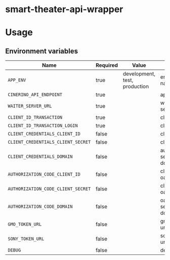 # smart-theater-api-wrapper

# Usage

## Environment variables

| Name                               | Required | Value                         | Purpose                 |
| ---------------------------------- | -------- | ----------------------------- | ----------------------- |
| `APP_ENV`                          | true     | development, test, production | environment name        |
| `CINERINO_API_ENDPOINT`            | true     |                               | api endpoint            |
| `WAITER_SERVER_URL`                | true     |                               | waiter server url       |
| `CLIENT_ID_TRANSACTION`            | true     |                               | client id               |
| `CLIENT_ID_TRANSACTION_LOGIN`      | true     |                               | client id               |
| `CLIENT_CREDENTIALS_CLIENT_ID`     | false    |                               | client id               |
| `CLIENT_CREDENTIALS_CLIENT_SECRET` | false    |                               | client secret           |
| `CLIENT_CREDENTIALS_DOMAIN`        | false    |                               | authorize server domain |
| `AUTHORIZATION_CODE_CLIENT_ID`     | false    |                               | client id oauth2        |
| `AUTHORIZATION_CODE_CLIENT_SECRET` | false    |                               | client secret oauth2    |
| `AUTHORIZATION_CODE_DOMAIN`        | false    |                               | oauth2 server domain    |
| `GMO_TOKEN_URL`                    | false    |                               | gmo token url           |
| `SONY_TOKEN_URL`                   | false    |                               | sony token url          |
| `DEBUG`                            | false    |                               | debug                   |
